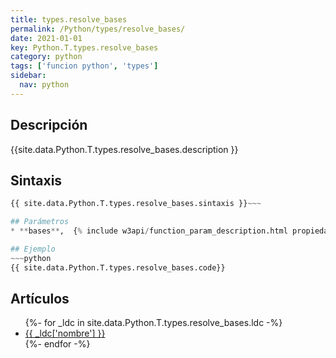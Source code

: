 ```yaml
---
title: types.resolve_bases
permalink: /Python/types/resolve_bases/
date: 2021-01-01
key: Python.T.types.resolve_bases
category: python
tags: ['funcion python', 'types']
sidebar: 
  nav: python
---
```


## Descripción
{{site.data.Python.T.types.resolve_bases.description }}

## Sintaxis
~~~python
{{ site.data.Python.T.types.resolve_bases.sintaxis }}~~~

## Parámetros
* **bases**,  {% include w3api/function_param_description.html propiedad=site.data.Python.T.types.resolve_bases valor="bases" %}

## Ejemplo
~~~python
{{ site.data.Python.T.types.resolve_bases.code}}
~~~

## Artículos
<ul>
{%- for _ldc in site.data.Python.T.types.resolve_bases.ldc -%}
   <li>
       <a href="{{_ldc['url'] }}">{{ _ldc['nombre'] }}</a>
   </li>
{%- endfor -%}
</ul>
